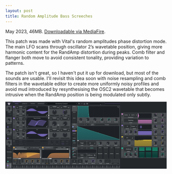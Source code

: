 ```yaml
---
layout: post
title: Random Amplitude Bass Screeches
---
```


May 2023, 46MB. [Downloadable via MediaFire](https://www.mediafire.com/file/ql9p0ylbwo653km/Random_Amplitude_Bass_Screeches.zip/file).


This patch was made with Vital's random amplitudes phase distortion mode. The main LFO scans through oscillator 2’s wavetable position, giving more harmonic content for the RandAmp distortion during peaks. Comb filter and flanger both move to avoid consistent tonality, providing variation to patterns.

The patch isn't great, so I haven't put it up for download, but most of the sounds are usable. I'll revisit this idea soon with noise resampling and comb filters in the wavetable editor to create more uniformly noisy profiles and avoid mud introduced by resynthesising the OSC2 wavetable that becomes intrusive when the RandAmp position is being modulated only subtly.

![A screenshot of the patch’s Voice and Effects screens](/assets/random_amplitude_bass_screeches_screenshot.jpg)
